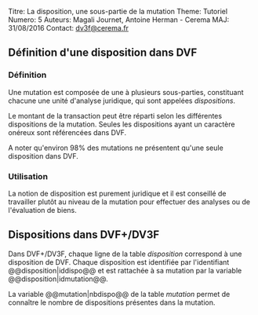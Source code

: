 Titre: La disposition, une sous-partie de la mutation
Theme: Tutoriel
Numero: 5
Auteurs: Magali Journet, Antoine Herman - Cerema
MAJ: 31/08/2016
Contact: dv3f@cerema.fr

## Définition d'une disposition dans DVF

### Définition

Une mutation est composée de une à plusieurs sous-parties, constituant chacune une unité d'analyse juridique,
qui sont appelées _dispositions_. 

Le montant de la transaction peut être réparti selon les différentes dispositions de la mutation. 
Seules les dispositions ayant un caractère onéreux sont référencées dans DVF. 

A noter qu'environ 98% des mutations ne présentent qu'une seule disposition dans DVF.

### Utilisation

La notion de disposition est purement juridique et il est conseillé de travailler plutôt au niveau de la mutation pour effectuer des analyses ou de l'évaluation de biens.

## Dispositions dans DVF+/DV3F

Dans DVF+/DV3F, chaque ligne de la table _disposition_ correspond à une disposition de DVF. Chaque disposition est identifiée par l'identifiant @@disposition|iddispo@@ et est rattachée à sa mutation par la variable @@disposition|idmutation@@.

La variable @@mutation|nbdispo@@ de la table _mutation_ permet de connaître le nombre de dispositions présentes dans la mutation.
